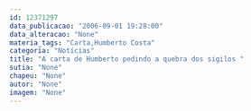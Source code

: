```yaml
---
id: 12371297
data_publicacao: "2006-09-01 19:28:00"
data_alteracao: "None"
materia_tags: "Carta,Humberto Costa"
categoria: "Notícias"
title: "A carta de Humberto pedindo a quebra dos sigilos "
sutia: "None"
chapeu: "None"
autor: "None"
imagem: "None"
---
```

<p> </p>
